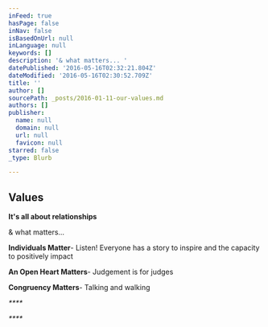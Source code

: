 ```yaml
---
inFeed: true
hasPage: false
inNav: false
isBasedOnUrl: null
inLanguage: null
keywords: []
description: '& what matters... '
datePublished: '2016-05-16T02:32:21.804Z'
dateModified: '2016-05-16T02:30:52.709Z'
title: ''
author: []
sourcePath: _posts/2016-01-11-our-values.md
authors: []
publisher:
  name: null
  domain: null
  url: null
  favicon: null
starred: false
_type: Blurb

---
```

## Values

**It's all about relationships**

& what matters... 

**Individuals Matter**- Listen! Everyone has a story to inspire and the capacity to positively impact

**An Open Heart Matters**- Judgement is for judges

**Congruency Matters**- Talking and walking

_****_

_****_